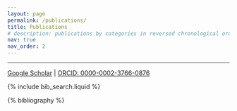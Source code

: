 ```yaml
---
layout: page
permalink: /publications/
title: Publications
# description: publications by categories in reversed chronological order. 
nav: true
nav_order: 2
---
```


---
[Google Scholar](https://scholar.google.com/citations?hl=en&user=y_rzEF8AAAAJ&view_op=list_works&sortby=pubdate) | [ORCID: 0000-0002-3766-0876](https://orcid.org/0000-0002-3766-0876)


<!-- _pages/publications.md -->

<!-- Bibsearch Feature -->

{% include bib_search.liquid %}

<div class="publications">

{% bibliography %}

</div>
